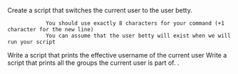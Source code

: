 Create a script that switches the current user to the user betty.

                You should use exactly 8 characters for your command (+1 character for the new line)
                You can assume that the user betty will exist when we will run your script
Write a script that prints the effective username of the current user
Write a script that prints all the groups the current user is part of.
.
